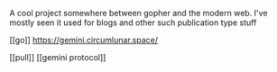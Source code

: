 A cool project somewhere between gopher and the modern web. I've mostly seen it used for blogs and other such publication type stuff

[[go]] https://gemini.circumlunar.space/

[[pull]] [[gemini protocol]]